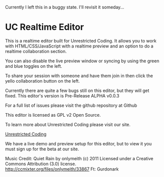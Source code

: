 Currently I left this in a buggy state. I'll revisit it someday...


# UC Realtime Editor
This is a realtime editor built for Unrestricted Coding. It allows you to work with HTML/CSS/JavaScript with a realtime preview and an option to do a realtime collaboration section.

You can also disable the live preview window or syncing by using the green and blue toggles on the left.

To share your session with someone and have them join in then click the yello collaboration button on the left.

Currently there are quite a few bugs still on this editor, but they will get fixed. This editor's version is Pre-Release ALPHA v0.0.3

For a full list of issues please visit the github repository at Github

This editor is licensed as GPL v2 Open Source.

To learn more about Unrestricted Coding please visit our site.

[Unrestricted Coding](http://unrestrictedcoding.com)

We have a live demo and preview setup for this editor, but to view it you must sign up for the beta at our site.

Music Credit:
Quiet Rain by onlymeith (c) 2011 Licensed under a Creative Commons Attribution (3.0) license. <a href="http://ccmixter.org/files/onlymeith/33867">http://ccmixter.org/files/onlymeith/33867</a> Ft: Gurdonark
